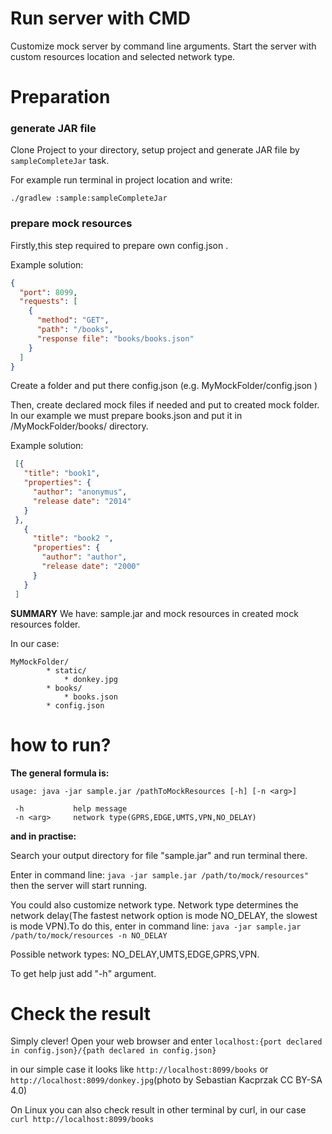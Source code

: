 Run server with CMD
===================

Customize mock server by command line arguments.
Start the server with custom resources location and selected network type.

# Preparation

### generate JAR file

Clone Project to your directory, setup project and generate JAR file
by ```sampleCompleteJar``` task.

For example run terminal in project location and write:
```
./gradlew :sample:sampleCompleteJar
```

###  prepare mock resources
Firstly,this step required to prepare own config.json .
  
Example solution:

```json
{
  "port": 8099,
  "requests": [
    {
      "method": "GET",
      "path": "/books",
      "response file": "books/books.json"
    }
  ]
}
```
Create a folder and put there config.json 
(e.g. MyMockFolder/config.json )

Then, create declared mock files if needed and put to created mock folder.
In our example we must prepare books.json and put it 
in /MyMockFolder/books/ directory.

Example solution:
 
```json
 [{
   "title": "book1",
   "properties": {
     "author": "anonymus",
     "release date": "2014"
   }
 },
   {
     "title": "book2 ",
     "properties": {
       "author": "author",
       "release date": "2000"
     }
   }
 ]
```

<b>SUMMARY</b>
We have:  sample.jar and mock resources in created mock resources folder.

In our case:
```
MyMockFolder/
        * static/
            * donkey.jpg
        * books/
            * books.json
        * config.json
```

#  how to run?
<b>The general formula is:</b>
```
usage: java -jar sample.jar /pathToMockResources [-h] [-n <arg>]

 -h           help message
 -n <arg>     network type(GPRS,EDGE,UMTS,VPN,NO_DELAY)

```

<b>and in practise:</b>

Search your output directory for file "sample.jar" and run terminal there.

Enter in command line:
```java -jar sample.jar /path/to/mock/resources"```
then the server will start running.

You could also customize network type. Network type determines 
the network delay(The fastest network option is mode NO_DELAY,
the slowest is mode VPN).To do this,
enter in command line:
```java -jar sample.jar /path/to/mock/resources -n NO_DELAY```

Possible network types: NO_DELAY,UMTS,EDGE,GPRS,VPN.

To get help just add "-h" argument.

# Check the result

Simply clever!
Open your web browser and enter
```localhost:{port declared in config.json}/{path declared in config.json}```

in our simple case it looks like ```http://localhost:8099/books``` or
```http://localhost:8099/donkey.jpg```(photo by Sebastian Kacprzak CC BY-SA 4.0)

On Linux you can also check result in other terminal by 
curl, in our case ```curl http://localhost:8099/books```














   
 

